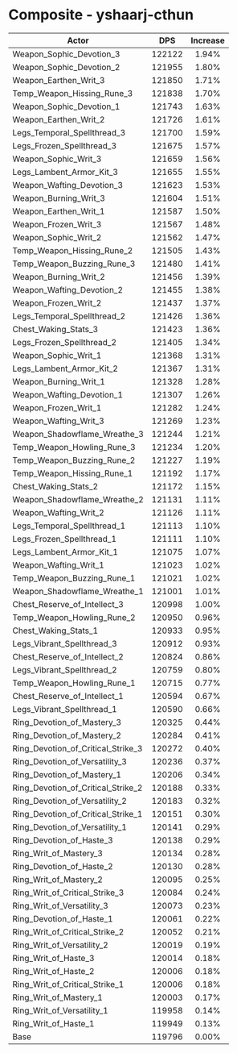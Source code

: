 # Composite - yshaarj-cthun
| Actor | DPS | Increase |
|---|:---:|:---:|
|Weapon_Sophic_Devotion_3|122122|1.94%|
|Weapon_Sophic_Devotion_2|121955|1.80%|
|Weapon_Earthen_Writ_3|121850|1.71%|
|Temp_Weapon_Hissing_Rune_3|121838|1.70%|
|Weapon_Sophic_Devotion_1|121743|1.63%|
|Weapon_Earthen_Writ_2|121726|1.61%|
|Legs_Temporal_Spellthread_3|121700|1.59%|
|Legs_Frozen_Spellthread_3|121675|1.57%|
|Weapon_Sophic_Writ_3|121659|1.56%|
|Legs_Lambent_Armor_Kit_3|121655|1.55%|
|Weapon_Wafting_Devotion_3|121623|1.53%|
|Weapon_Burning_Writ_3|121604|1.51%|
|Weapon_Earthen_Writ_1|121587|1.50%|
|Weapon_Frozen_Writ_3|121567|1.48%|
|Weapon_Sophic_Writ_2|121562|1.47%|
|Temp_Weapon_Hissing_Rune_2|121505|1.43%|
|Temp_Weapon_Buzzing_Rune_3|121480|1.41%|
|Weapon_Burning_Writ_2|121456|1.39%|
|Weapon_Wafting_Devotion_2|121455|1.38%|
|Weapon_Frozen_Writ_2|121437|1.37%|
|Legs_Temporal_Spellthread_2|121426|1.36%|
|Chest_Waking_Stats_3|121423|1.36%|
|Legs_Frozen_Spellthread_2|121405|1.34%|
|Weapon_Sophic_Writ_1|121368|1.31%|
|Legs_Lambent_Armor_Kit_2|121367|1.31%|
|Weapon_Burning_Writ_1|121328|1.28%|
|Weapon_Wafting_Devotion_1|121307|1.26%|
|Weapon_Frozen_Writ_1|121282|1.24%|
|Weapon_Wafting_Writ_3|121269|1.23%|
|Weapon_Shadowflame_Wreathe_3|121244|1.21%|
|Temp_Weapon_Howling_Rune_3|121234|1.20%|
|Temp_Weapon_Buzzing_Rune_2|121227|1.19%|
|Temp_Weapon_Hissing_Rune_1|121192|1.17%|
|Chest_Waking_Stats_2|121172|1.15%|
|Weapon_Shadowflame_Wreathe_2|121131|1.11%|
|Weapon_Wafting_Writ_2|121126|1.11%|
|Legs_Temporal_Spellthread_1|121113|1.10%|
|Legs_Frozen_Spellthread_1|121111|1.10%|
|Legs_Lambent_Armor_Kit_1|121075|1.07%|
|Weapon_Wafting_Writ_1|121023|1.02%|
|Temp_Weapon_Buzzing_Rune_1|121021|1.02%|
|Weapon_Shadowflame_Wreathe_1|121001|1.01%|
|Chest_Reserve_of_Intellect_3|120998|1.00%|
|Temp_Weapon_Howling_Rune_2|120950|0.96%|
|Chest_Waking_Stats_1|120933|0.95%|
|Legs_Vibrant_Spellthread_3|120912|0.93%|
|Chest_Reserve_of_Intellect_2|120824|0.86%|
|Legs_Vibrant_Spellthread_2|120759|0.80%|
|Temp_Weapon_Howling_Rune_1|120715|0.77%|
|Chest_Reserve_of_Intellect_1|120594|0.67%|
|Legs_Vibrant_Spellthread_1|120590|0.66%|
|Ring_Devotion_of_Mastery_3|120325|0.44%|
|Ring_Devotion_of_Mastery_2|120284|0.41%|
|Ring_Devotion_of_Critical_Strike_3|120272|0.40%|
|Ring_Devotion_of_Versatility_3|120236|0.37%|
|Ring_Devotion_of_Mastery_1|120206|0.34%|
|Ring_Devotion_of_Critical_Strike_2|120188|0.33%|
|Ring_Devotion_of_Versatility_2|120183|0.32%|
|Ring_Devotion_of_Critical_Strike_1|120151|0.30%|
|Ring_Devotion_of_Versatility_1|120141|0.29%|
|Ring_Devotion_of_Haste_3|120138|0.29%|
|Ring_Writ_of_Mastery_3|120134|0.28%|
|Ring_Devotion_of_Haste_2|120130|0.28%|
|Ring_Writ_of_Mastery_2|120095|0.25%|
|Ring_Writ_of_Critical_Strike_3|120084|0.24%|
|Ring_Writ_of_Versatility_3|120073|0.23%|
|Ring_Devotion_of_Haste_1|120061|0.22%|
|Ring_Writ_of_Critical_Strike_2|120052|0.21%|
|Ring_Writ_of_Versatility_2|120019|0.19%|
|Ring_Writ_of_Haste_3|120014|0.18%|
|Ring_Writ_of_Haste_2|120006|0.18%|
|Ring_Writ_of_Critical_Strike_1|120006|0.18%|
|Ring_Writ_of_Mastery_1|120003|0.17%|
|Ring_Writ_of_Versatility_1|119958|0.14%|
|Ring_Writ_of_Haste_1|119949|0.13%|
|Base|119796|0.00%|

